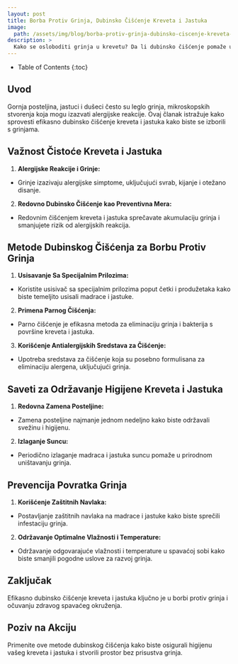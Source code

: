 ```yaml
---
layout: post
title: Borba Protiv Grinja, Dubinsko Čišćenje Kreveta i Jastuka
image: 
  path: /assets/img/blog/borba-protiv-grinja-dubinsko-ciscenje-kreveta-i-jastuka_dubinsko_pranje_ba.png
description: >
  Kako se osloboditi grinja u krevetu? Da li dubinsko čišćenje pomaže u borbi protiv grinja? Koje su najefikasnije metode za održavanje čistoće kreveta i jastuka?
---
```



- Table of Contents
{:toc}


## Uvod

Gornja posteljina, jastuci i dušeci često su leglo grinja, mikroskopskih stvorenja koja mogu izazvati alergijske reakcije. Ovaj članak istražuje kako sprovesti efikasno dubinsko čišćenje kreveta i jastuka kako biste se izborili s grinjama.

## Važnost Čistoće Kreveta i Jastuka

1. **Alergijske Reakcije i Grinje:**
  - Grinje izazivaju alergijske simptome, uključujući svrab, kijanje i otežano disanje.

2. **Redovno Dubinsko Čišćenje kao Preventivna Mera:**
  - Redovnim čišćenjem kreveta i jastuka sprečavate akumulaciju grinja i smanjujete rizik od alergijskih reakcija.

## Metode Dubinskog Čišćenja za Borbu Protiv Grinja

1. **Usisavanje Sa Specijalnim Prilozima:**
  - Koristite usisivač sa specijalnim prilozima poput četki i produžetaka kako biste temeljito usisali madrace i jastuke.

2. **Primena Parnog Čišćenja:**
  - Parno čišćenje je efikasna metoda za eliminaciju grinja i bakterija s površine kreveta i jastuka.

3. **Korišćenje Antialergijskih Sredstava za Čišćenje:**
  - Upotreba sredstava za čišćenje koja su posebno formulisana za eliminaciju alergena, uključujući grinja.

## Saveti za Održavanje Higijene Kreveta i Jastuka

1. **Redovna Zamena Posteljine:**
  - Zamena posteljine najmanje jednom nedeljno kako biste održavali svežinu i higijenu.

2. **Izlaganje Suncu:**
  - Periodično izlaganje madraca i jastuka suncu pomaže u prirodnom uništavanju grinja.

## Prevencija Povratka Grinja

1. **Korišćenje Zaštitnih Navlaka:**
  - Postavljanje zaštitnih navlaka na madrace i jastuke kako biste sprečili infestaciju grinja.

2. **Održavanje Optimalne Vlažnosti i Temperature:**
  - Održavanje odgovarajuće vlažnosti i temperature u spavaćoj sobi kako biste smanjili pogodne uslove za razvoj grinja.

## Zaključak

Efikasno dubinsko čišćenje kreveta i jastuka ključno je u borbi protiv grinja i očuvanju zdravog spavaćeg okruženja.

## Poziv na Akciju

Primenite ove metode dubinskog čišćenja kako biste osigurali higijenu vašeg kreveta i jastuka i stvorili prostor bez prisustva grinja.